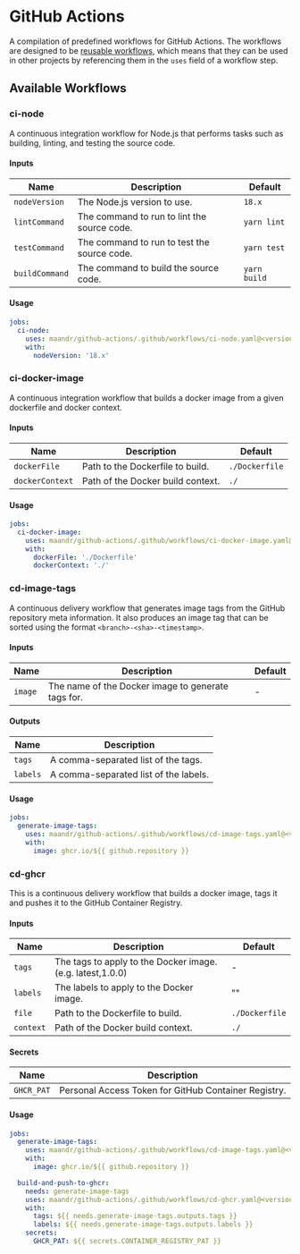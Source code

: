 # GitHub Actions

A compilation of predefined workflows for GitHub Actions. The workflows are designed to be [reusable workflows](https://docs.github.com/en/actions/using-workflows/reusing-workflows), which means that they can be used in other projects by referencing them in the `uses` field of a workflow step.

## Available Workflows

### ci-node

A continuous integration workflow for Node.js that performs tasks such as building, linting, and testing the source code.

#### Inputs

| Name           | Description                                 | Default      |
|----------------|---------------------------------------------|--------------|
| `nodeVersion`  | The Node.js version to use.                 | `18.x`       |
| `lintCommand`  | The command to run to lint the source code. | `yarn lint`  |
| `testCommand`  | The command to run to test the source code. | `yarn test`  |
| `buildCommand` | The command to build the source code.       | `yarn build` |

#### Usage

```yaml
jobs:
  ci-node:
    uses: maandr/github-actions/.github/workflows/ci-node.yaml@<version>
    with:
      nodeVersion: '18.x'
```

### ci-docker-image

A continuous integration workflow that builds a docker image from a given dockerfile and docker context.

#### Inputs

| Name            | Description                       | Default        |
|-----------------|-----------------------------------|----------------|
| `dockerFile`    | Path to the Dockerfile to build.  | `./Dockerfile` |
| `dockerContext` | Path of the Docker build context. | `./`           |

#### Usage

```yaml
jobs:
  ci-docker-image:
    uses: maandr/github-actions/.github/workflows/ci-docker-image.yaml@<version>
    with:
      dockerFile: './Dockerfile'
      dockerContext: './'
```

### cd-image-tags

A continuous delivery workflow that generates image tags from the GitHub repository meta information. It also produces an image tag that can be sorted using the format `<branch>-<sha>-<timestamp>`.

#### Inputs

| Name    | Description                                        | Default |
|---------|----------------------------------------------------|---------|
| `image` | The name of the Docker image to generate tags for. | -       |

#### Outputs

| Name     | Description                           |
|----------|---------------------------------------|
| `tags`   | A comma-separated list of the tags.   |
| `labels` | A comma-separated list of the labels. |

#### Usage

```yaml
jobs:
  generate-image-tags:
    uses: maandr/github-actions/.github/workflows/cd-image-tags.yaml@<version>
    with:
      image: ghcr.io/${{ github.repository }}
```

### cd-ghcr

This is a continuous delivery workflow that builds a docker image, tags it and pushes it to the GitHub Container Registry.

#### Inputs

| Name      | Description                                                | Default        |
|-----------|------------------------------------------------------------|----------------|
| `tags`    | The tags to apply to the Docker image. (e.g. latest,1.0.0) | -              |
| `labels`  | The labels to apply to the Docker image.                   | ""             |
| `file`    | Path to the Dockerfile to build.                           | `./Dockerfile` |
| `context` | Path of the Docker build context.                          | `./`           |

#### Secrets

| Name       | Description                                          |
|------------|------------------------------------------------------|
| `GHCR_PAT` | Personal Access Token for GitHub Container Registry. |

#### Usage

```yaml
jobs:
  generate-image-tags:
    uses: maandr/github-actions/.github/workflows/cd-image-tags.yaml@<version>
    with:
      image: ghcr.io/${{ github.repository }}

  build-and-push-to-ghcr:
    needs: generate-image-tags
    uses: maandr/github-actions/.github/workflows/cd-ghcr.yaml@<version>
    with:
      tags: ${{ needs.generate-image-tags.outputs.tags }}
      labels: ${{ needs.generate-image-tags.outputs.labels }}
    secrets:
      GHCR_PAT: ${{ secrets.CONTAINER_REGISTRY_PAT }}
```
